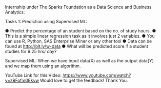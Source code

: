 Internship under The Sparks Foundation as a Data Science and Business Analytics:

Tasks 1:
Prediction using Supervised ML:

● Predict the percentage of an student based on the no. of study hours.
● This is a simple linear regression task as it involves just 2 variables.
● You can use R, Python, SAS Enterprise Miner or any other tool
● Data can be found at http://bit.ly/w-data
● What will be predicted score if a student studies for 9.25 hrs/ day?

Supervised ML:
When we have input data(X) as well as the output data(Y) and we map them using an algorithm. 

YouTube Link for this Video: https://www.youtube.com/watch?v=z9Fofm0Ekvw
Would love to get the feedback!
Thank You. 
